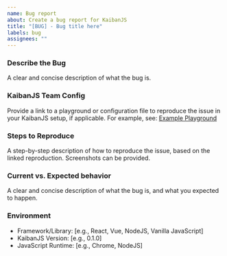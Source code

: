 ```yaml
---
name: Bug report
about: Create a bug report for KaibanJS
title: "[BUG] - Bug title here"
labels: bug
assignees: ""
---
```


### Describe the Bug

A clear and concise description of what the bug is.

### KaibanJS Team Config

Provide a link to a playground or configuration file to reproduce the issue in your KaibanJS setup, if applicable. For example, see: [Example Playground](https://www.kaibanjs.com/share/v0EdWee1mYpzlv6KeuLG)

### Steps to Reproduce

A step-by-step description of how to reproduce the issue, based on the linked reproduction. Screenshots can be provided.

### Current vs. Expected behavior

A clear and concise description of what the bug is, and what you expected to happen.

### Environment

- Framework/Library: [e.g., React, Vue, NodeJS, Vanilla JavaScript]
- KaibanJS Version: [e.g., 0.1.0]
- JavaScript Runtime: [e.g., Chrome, NodeJS]
